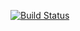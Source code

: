 [![Build Status](https://travis-ci.org/sergeyborov8/lab06.svg?branch=master)](https://travis-ci.org/sergeyborov8/lab06)
